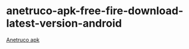 ﻿# anetruco-apk-free-fire-download-latest-version-android
[Anetruco apk](https://anetruco.apkmodjoy.org/)
